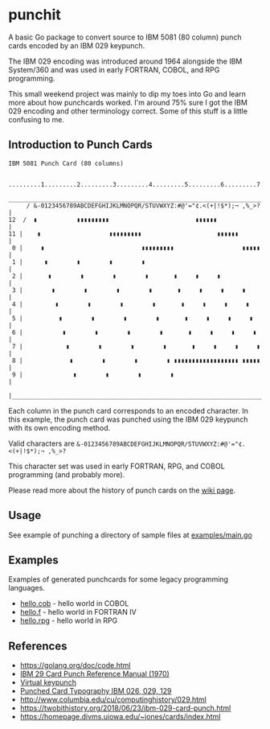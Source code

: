 # punchit
A basic Go package to convert source to IBM 5081 (80 column) punch cards encoded by an IBM 029 keypunch. 

The IBM 029 encoding was introduced around 1964 alongside the IBM System/360 and was used in early FORTRAN, COBOL, and RPG programming.

This small weekend project was mainly to dip my toes into Go and learn more about how punchcards worked.
I'm around 75% sure I got the IBM 029 encoding and other terminology correct. 
Some of this stuff is a little confusing to me.


## Introduction to Punch Cards
```
IBM 5081 Punch Card (80 columns)

       .........1.........2.........3.........4.........5.........6.........7.........8  
      __________________________________________________________________________________ 
     / &-0123456789ABCDEFGHIJKLMNOPQR/STUVWXYZ:#@'="¢.<(+|!$*);¬ ,%_>?                  |
12  /  ▮           ▮▮▮▮▮▮▮▮▮                        ▮▮▮▮▮▮                              |
11 |    ▮                   ▮▮▮▮▮▮▮▮▮                     ▮▮▮▮▮▮                        |
 0 |     ▮                           ▮▮▮▮▮▮▮▮▮                   ▮▮▮▮▮                  |
 1 |      ▮        ▮        ▮        ▮                                                  |
 2 |       ▮        ▮        ▮        ▮       ▮     ▮     ▮                             |
 3 |        ▮        ▮        ▮        ▮       ▮     ▮     ▮     ▮                      |
 4 |         ▮        ▮        ▮        ▮       ▮     ▮     ▮     ▮                     |
 5 |          ▮        ▮        ▮        ▮       ▮     ▮     ▮     ▮                    |
 6 |           ▮        ▮        ▮        ▮       ▮     ▮     ▮     ▮                   |
 7 |            ▮        ▮        ▮        ▮       ▮     ▮     ▮     ▮                  |
 8 |             ▮        ▮        ▮        ▮ ▮▮▮▮▮▮▮▮▮▮▮▮▮▮▮▮▮▮ ▮▮▮▮▮                  |
 9 |              ▮        ▮        ▮        ▮                                          |
   |____________________________________________________________________________________|

```

Each column in the punch card corresponds to an encoded character.
In this example, the punch card was punched using the IBM 029 keypunch with its own encoding method.

Valid characters are ```&-0123456789ABCDEFGHIJKLMNOPQR/STUVWXYZ:#@'="¢.<(+|!$*);¬ ,%_>?```

This character set was used in early FORTRAN, RPG, and COBOL programming (and probably more).

Please read more about the history of punch cards on the [wiki page](https://en.wikipedia.org/wiki/Punched_card).


## Usage
See example of punching a directory of sample files at [examples/main.go](examples/main.go)


## Examples
Examples of generated punchcards for some legacy programming languages.

- [hello.cob](examples/cards/hello.cob.txt) - hello world in COBOL
- [hello.f](examples/cards/hello.f.txt) - hello world in FORTRAN IV
- [hello.rpg](examples/cards/hello.rpg.txt) - hello world in RPG


## References
- https://golang.org/doc/code.html
- [IBM 29 Card Punch Reference Manual (1970)](http://bitsavers.org/pdf/ibm/punchedCard/Keypunch/029/GA24-3332-6_Reference_Manual_Model_29_Card_Punch_Jun70.pdf)
- [Virtual keypunch](https://www.masswerk.at/keypunch/)
- [Punched Card Typography IBM 026, 029, 129](https://www.masswerk.at/misc/card-punch-typography/)
- http://www.columbia.edu/cu/computinghistory/029.html
- https://twobithistory.org/2018/06/23/ibm-029-card-punch.html
- https://homepage.divms.uiowa.edu/~jones/cards/index.html